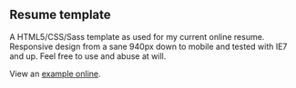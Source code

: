 ## Resume template
A HTML5/CSS/Sass template as used for my current online resume. Responsive design from a sane 940px down to mobile and tested with IE7 and up. Feel free to use and abuse at will.

View an [example online](http://magnetikonline.github.com/resumetemplate/).
